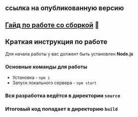 ## ссылка на опубликованную версию


## [Гайд по работе со сборкой](/GUIDE.md) 📕

## Краткая инструкция по работе
Для начала работы у вас должент быть установлен **Node.js**

### Основные команды для работы
- Установка - `npm i`
- Запуск локального сервера - `npm start`

### Вся разработка ведётся в директории `source`
### Итоговый код попадает в директорию `build`
